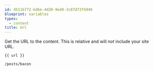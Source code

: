 ```yaml
---
id: d511b772-bdbe-4d20-9ed9-3c87d72fb946
blueprint: variables
types:
  - content
title: Url
---
```

Get the URL to the content. This is relative and will _not_ include your site URL.

```
{{ url }}
```

``` .language-output
/posts/bacon
```
